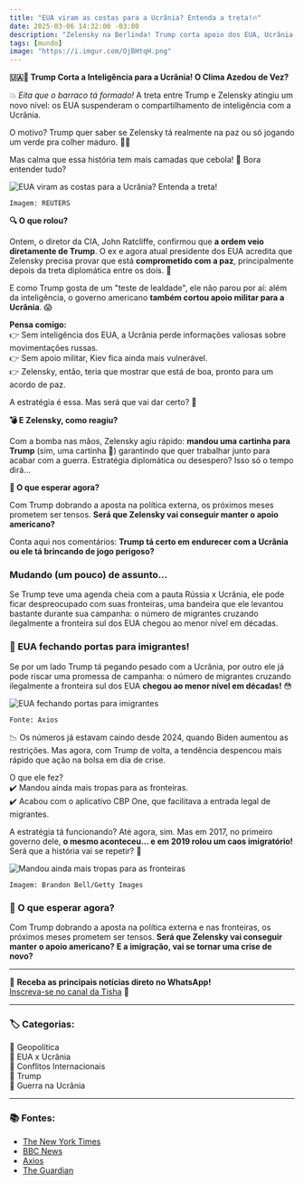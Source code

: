 ```yaml
---
title: "EUA viram as costas para a Ucrânia? Entenda a treta!🔥"
date: 2025-03-06 14:32:00 -03:00
description: "Zelensky na Berlinda! Trump corta apoio dos EUA, Ucrânia pode ficar vulnerável na guerra. 😨"
tags: [mundo]
image: "https://i.imgur.com/OjBHtqH.png"
---
```


**🇺🇦🚫 Trump Corta a Inteligência para a Ucrânia! O Clima Azedou de Vez?**

💥 _Eita que o barraco tá formado!_ A treta entre Trump e Zelensky atingiu um novo nível: os EUA suspenderam o compartilhamento de inteligência com a Ucrânia. 

O motivo? Trump quer saber se Zelensky tá realmente na paz ou só jogando um verde pra colher maduro. 🍏😬

Mas calma que essa história tem mais camadas que cebola! 🧅 
Bora entender tudo?

![EUA viram as costas para a Ucrânia? Entenda a treta!](https://i.imgur.com/OjBHtqH.png)

    Imagem: REUTERS


**🔍 O que rolou?**

Ontem, o diretor da CIA, John Ratcliffe, confirmou que **a ordem veio diretamente de Trump**. O ex e agora atual presidente dos EUA acredita que Zelensky precisa provar que está **comprometido com a paz**, principalmente depois da treta diplomática entre os dois. 👀

E como Trump gosta de um "teste de lealdade", ele não parou por aí: além da inteligência, o governo americano **também cortou apoio militar para a Ucrânia**. 😱

**Pensa comigo:**  
👉 Sem inteligência dos EUA, a Ucrânia perde informações valiosas sobre movimentações russas.  
👉 Sem apoio militar, Kiev fica ainda mais vulnerável.  
👉 Zelensky, então, teria que mostrar que está de boa, pronto para um acordo de paz.

A estratégia é essa. Mas será que vai dar certo? 🤔

 **💣 E Zelensky, como reagiu?**

Com a bomba nas mãos, Zelensky agiu rápido: **mandou uma cartinha para Trump** (sim, uma cartinha 📝) garantindo que quer trabalhar junto para acabar com a guerra. Estratégia diplomática ou desespero? Isso só o tempo dirá...

 **👀 O que esperar agora?**

Com Trump dobrando a aposta na política externa, os próximos meses prometem ser tensos. **Será que Zelensky vai conseguir manter o apoio americano?**

Conta aqui nos comentários: **Trump tá certo em endurecer com a Ucrânia ou ele tá brincando de jogo perigoso?**

### **Mudando (um pouco) de assunto…**

Se Trump teve uma agenda cheia com a pauta Rússia x Ucrânia, ele pode ficar despreocupado com suas fronteiras, uma bandeira que ele levantou bastante durante sua campanha: o número de migrantes cruzando ilegalmente a fronteira sul dos EUA chegou ao menor nível em décadas.

### **🚪 EUA fechando portas para imigrantes!**

Se por um lado Trump tá pegando pesado com a Ucrânia, por outro ele já pode riscar uma promessa de campanha: o número de migrantes cruzando ilegalmente a fronteira sul dos EUA **chegou ao menor nível em décadas!** 😳

![EUA fechando portas para imigrantes](https://media.beehiiv.com/uploads/asset/file/5500616a-51ee-4efc-bfde-d0cb57f8bbce/image.png)

    Fonte: Axios

📉 Os números já estavam caindo desde 2024, quando Biden aumentou as restrições. Mas agora, com Trump de volta, a tendência despencou mais rápido que ação na bolsa em dia de crise.

O que ele fez?  
✔️ Mandou ainda mais tropas para as fronteiras.  
✔️ Acabou com o aplicativo CBP One, que facilitava a entrada legal de migrantes.

A estratégia tá funcionando? Até agora, sim. Mas em 2017, no primeiro governo dele, **o mesmo aconteceu... e em 2019 rolou um caos imigratório!** Será que a história vai se repetir? 🧐

![Mandou ainda mais tropas para as fronteiras](https://i.imgur.com/Smvxunt.jpeg)

    Imagem: Brandon Bell/Getty Images

### **👀 O que esperar agora?**

Com Trump dobrando a aposta na política externa e nas fronteiras, os próximos meses prometem ser tensos. **Será que Zelensky vai conseguir manter o apoio americano?** **E a imigração, vai se tornar uma crise de novo?**

---

🌟 **Receba as principais notícias direto no WhatsApp!**  
<a href="https://www.whatsapp.com/channel/0029VaiPYBPLo4heVf0U3u2d" target="_blank" rel="noopener noreferrer">Inscreva-se no canal da Tisha</a> 📲

---

### **🏷️ Categorias:**

📌 Geopolítica  
📌 EUA x Ucrânia  
📌 Conflitos Internacionais  
📌 Trump  
📌 Guerra na Ucrânia

----------

### **📚 Fontes:**

- <a href="https://www.nytimes.com/2025/03/03/us/politics/trump-ukraine-military-aid.html" target="_blank" rel="noopener noreferrer">The New York Times</a>
- <a href="https://www.bbc.com/news/articles/c4gde1zj5pyo" target="_blank" rel="noopener noreferrer">BBC News</a>
- <a href="https://www.axios.com/2025/03/04/illegal-border-crossings-february-decline-trump" target="_blank" rel="noopener noreferrer">Axios</a>
- <a href="https://www.theguardian.com/us-news/2025/jan/22/trump-troops-border-immigration" target="_blank" rel="noopener noreferrer">The Guardian</a>
